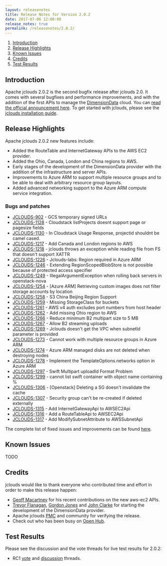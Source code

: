```yaml
---
layout: releasenotes
title: Release Notes for Version 2.0.2
date: 2017-07-06 12:00:00
release_notes: true
permalink: /releasenotes/2.0.2/
---
```


1. [Introduction](#intro)
1. [Release Highlights](#highlights)
1. [Known Issues](#knownissues)
1. [Credits](#credits)
1. [Test Results](#test)

## <a id="intro"></a>Introduction

Apache jclouds 2.0.2 is the second bugfix release after jclouds 2.0. It comes with several bugfixes and performance improvements, and with the addition of the first APIs to manage the [DimensionData](http://www.dimensiondata.com) cloud. You can [read the official announcement here](https://s.apache.org/jclouds202). To get started with jclouds, please see the [jclouds installation guide](/start/install/).

## <a id="highlights"></a>Release Highlights

Apache jclouds 2.0.2 new features include:

* Added the RouteTable and InternetGateway APIs to the AWS EC2 provider.
* Added the Ohio, Canada, London and China regions to AWS.
* Early stages of the development of the DimensionData provider with the addition of the infrastructure and server APIs.
* Improvements to Azure ARM to support multiple resource groups and to be able to deal with arbitrary resource group layouts.
* Added advanced networking support to the Azure ARM compute service integration.

### Bugs and patches

* [JCLOUDS-902](https://issues.apache.org/jira/browse/JCLOUDS-902) - GCS temporary signed URLs
* [JCLOUDS-1128](https://issues.apache.org/jira/browse/JCLOUDS-1128) - Cloudstack listProjects doesnt support page or pagesize fields
* [JCLOUDS-1130](https://issues.apache.org/jira/browse/JCLOUDS-1130) - In Cloudstack Usage Response, projectid shouldnt be camel cased.
* [JCLOUDS-1217](https://issues.apache.org/jira/browse/JCLOUDS-1217) - Add Canada and London regions to AWS
* [JCLOUDS-1218](https://issues.apache.org/jira/browse/JCLOUDS-1218) - jclouds throws an exception while reading file from FS that doesn't support XATTR
* [JCLOUDS-1226](https://issues.apache.org/jira/browse/JCLOUDS-1226) - Jclouds-labs: Region required in Azure ARM
* [JCLOUDS-1246](https://issues.apache.org/jira/browse/JCLOUDS-1246) - Extending RegionScopedBlobStore is not possible because of protected access specifier
* [JCLOUDS-1249](https://issues.apache.org/jira/browse/JCLOUDS-1249) - IllegalArgumentException when rolling back servers in openstack-nova
* [JCLOUDS-1254](https://issues.apache.org/jira/browse/JCLOUDS-1254) - [Azure ARM] Retrieving custom images does not filter storage accounts by location
* [JCLOUDS-1258](https://issues.apache.org/jira/browse/JCLOUDS-1258) - S3 China Beijing Region Support
* [JCLOUDS-1259](https://issues.apache.org/jira/browse/JCLOUDS-1259) - Missing StorageClass for buckets
* [JCLOUDS-1261](https://issues.apache.org/jira/browse/JCLOUDS-1261) - AWS v4 auth excludes port numbers from host header
* [JCLOUDS-1262](https://issues.apache.org/jira/browse/JCLOUDS-1262) - Add missing Ohio region to AWS
* [JCLOUDS-1266](https://issues.apache.org/jira/browse/JCLOUDS-1266) - Reduce minimum B2 multipart size to 5 MB
* [JCLOUDS-1267](https://issues.apache.org/jira/browse/JCLOUDS-1267) - Allow B2 streaming uploads
* [JCLOUDS-1269](https://issues.apache.org/jira/browse/JCLOUDS-1269) - Jclouds doesn't get the VPC when subnetId parameter is provided
* [JCLOUDS-1273](https://issues.apache.org/jira/browse/JCLOUDS-1273) - Cannot work with multiple resource groups in Azure ARM
* [JCLOUDS-1274](https://issues.apache.org/jira/browse/JCLOUDS-1274) - Azure ARM managed disks are not deleted when destroying nodes
* [JCLOUDS-1278](https://issues.apache.org/jira/browse/JCLOUDS-1278) - Implement the TemplateOptions.networks option in Azure ARM
* [JCLOUDS-1297](https://issues.apache.org/jira/browse/JCLOUDS-1297) - Swift Multipart uploadId Format Problem
* [JCLOUDS-1299](https://issues.apache.org/jira/browse/JCLOUDS-1299) - cannot list swift container with object name containing %
* [JCLOUDS-1306](https://issues.apache.org/jira/browse/JCLOUDS-1306) - [Openstack] Deleting a SG doesn't invalidate the cache
* [JCLOUDS-1307](https://issues.apache.org/jira/browse/JCLOUDS-1307) - Security group can't be re-created if deleted externally
* [JCLOUDS-1315](https://issues.apache.org/jira/browse/JCLOUDS-1315) - Add InternetGatewayApi to AWSEC2Api
* [JCLOUDS-1316](https://issues.apache.org/jira/browse/JCLOUDS-1316) - Add a RouteTableApi to AWSEC2Api
* [JCLOUDS-1317](https://issues.apache.org/jira/browse/JCLOUDS-1317) - Add ModifySubnetAttribute to AWSSubnetApi

The complete list of fixed issues and improvements can be found [here](https://issues.apache.org/jira/secure/ReleaseNote.jspa?version=12339744&styleName=Html&projectId=12314430).

## <a id="knownissues"></a> Known Issues

TODO

## <a id="credits"></a>Credits

jclouds would like to thank everyone who contributed time and effort in order to make this release happen:

* [Geoff Macartney](https://twitter.com/grymacy) for his recent contributions on the new aws-ec2 APIs.
* [Trevor Flanagan](https://github.com/trevorflanagan), [Gordon Jones](https://github.com/gatj98) and [John Clarke](https://github.com/jawnclarke) for starting the development of the DimensionData provider.
* Apache jclouds [PMC](http://people.apache.org/committers-by-project.html#jclouds-pmc) and community for verifying the release.
* Check out who has been busy on [Open Hub](https://www.openhub.net/p/jclouds/contributors?query=&sort=latest_commit).

## <a id="test"></a>Test Results

Please see the discussion and the vote threads for live test results for 2.0.2:

* RC1 [vote](https://s.apache.org/jclouds202rc1vote) and [discussion](https://s.apache.org/jclouds202rc1discuss) threads.
